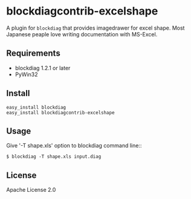 blockdiagcontrib-excelshape
===========================

A plugin for `blockdiag` that provides imagedrawer for excel shape.
Most Japanese peaple love writing documentation with MS-Excel.

Requirements
---------------------------

 * blockdiag 1.2.1 or later
 * PyWin32

Install
---------------------------

    easy_install blockdiag
    easy_install blockdiagcontrib-excelshape

Usage
---------------------------

Give '-T shape.xls' option to blockdiag command line::

    $ blockdiag -T shape.xls input.diag

License
--------------

Apache License 2.0
